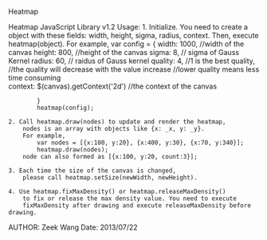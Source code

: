 Heatmap

Heatmap JavaScript Library v1.2
  Usage:
    1. Initialize. You need to create a object with these fields: width, height, sigma, radius, context.
      Then, execute heatmap(object).
      For example, 
      	var config = {
  				width: 1000, //width of the canvas
    			height: 800, //height of the canvas
   				sigma: 8, // sigma of Gauss Kernel
   				radius: 60, // raidus of Gauss kernel
  				quality: 4, //1 is the best quality, 
  							//the quality will decrease with the value increase
  							//lower quality means less time consuming					
   				context: $(canvas).getContext('2d')  //the context of the canvas
  
  			}
  			heatmap(config);
  
  	2. Call heatmap.draw(nodes) to update and render the heatmap,
   		nodes is an array with objects like {x: _x, y: _y}.
  		For example,
  			var nodes = [{x:100, y:20}, {x:400, y:30}, {x:70, y:340}];
  			heatmap.draw(nodes); 
        node can also formed as [{x:100, y:20, count:3}];

  	3. Each time the size of the canvas	is changed, 
   		please call heatmap.setSize(newWidth, newHeight).
  
    4. Use heatmap.fixMaxDensity() or heatmap.releaseMaxDensity() 
   		to fix or release the max density value. You need to execute 
   		fixMaxDensity after drawing and execute releaseMaxDensity before drawing.
  		
AUTHOR: Zeek Wang
Date: 2013/07/22
